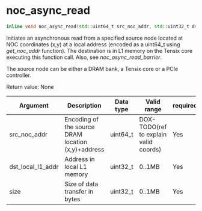 # noc_async_read

```cpp
inline void noc_async_read(std::uint64_t src_noc_addr, std::uint32_t dst_local_l1_addr, std::uint32_t size)
```

Initiates an asynchronous read from a specified source node located at NOC coordinates (x,y) at a local address (encoded as a uint64_t using *get_noc_addr* function). The destination is in L1 memory on the Tensix core executing this function call. Also, see *noc_async_read_barrier*.

The source node can be either a DRAM bank, a Tensix core or a PCIe controller.

Return value: None

| Argument          | Description                                        | Data type      | Valid range                           | required       |
|-------------------|----------------------------------------------------|----------------|---------------------------------------|----------------|
| src_noc_addr      | Encoding of the source DRAM location (x,y)+address | uint64_t       | DOX-TODO(ref to explain valid coords) | Yes            |
| dst_local_l1_addr | Address in local L1 memory                         | uint32_t       | 0..1MB                                | Yes            |
| size              | Size of data transfer in bytes                     | uint32_t       | 0..1MB                                | Yes            |
